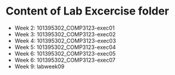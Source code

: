 # Content of Lab Excercise folder

- Week 2: 101395302_COMP3123-exec01
- Week 3: 101395302_COMP3123-exec02
- Week 4: 101395302_COMP3123-exec03
- Week 5: 101395302_COMP3123-exec04
- Week 6: 101395302_COMP3123-exec05
- Week 6: 101395302_COMP3123-exec07
- Week 9: labweek09
